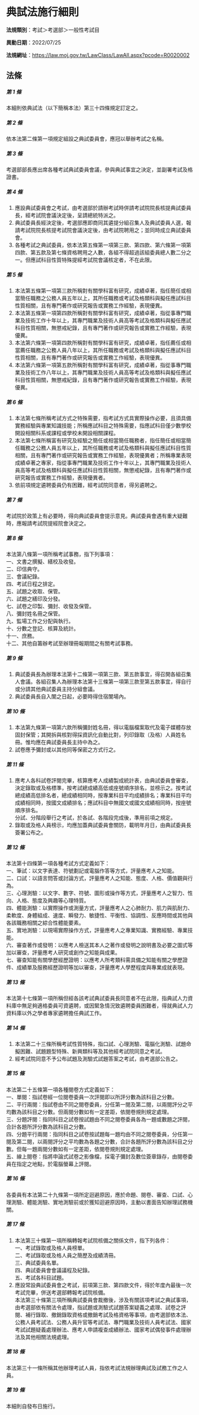 # 典試法施行細則

**法規類別**：考試＞考選部＞一般性考試目

**異動日期**：2022/07/25  

**法規網址**：https://law.moj.gov.tw/LawClass/LawAll.aspx?pcode=R0020002





## 法條
##### 第 1 條
本細則依典試法（以下簡稱本法）第三十四條規定訂定之。

##### 第 2 條
依本法第二條第一項規定組設之典試委員會，應冠以舉辦考試之名稱。

##### 第 3 條
考選部部長應出席各種考試典試委員會議，參與典試事宜之決定，並副署考試及格證書。

##### 第 4 條
1. 應設典試委員會之考試，由考選部於請辦考試時併請考試院院長核提典試委員長，經考試院會議決定後，呈請總統特派之。
1. 典試委員長經決定後，考選部應即商同其遴提分組召集人及典試委員人選，報請考試院院長核提考試院會議決定後，由考試院聘用之；並同時成立典試委員會。
1. 各種考試之典試委員，依本法第五條第一項第三款、第四款、第六條第一項第四款、第五款及第七條資格聘用之人數，各組不得超過該組委員總人數二分之一。但應試科目性質特殊提經考試院會議核定者，不在此限。

##### 第 5 條
1. 本法第五條第一項第三款所稱對有關學科富有研究，成績卓著，指任簡任或相當簡任職務之公務人員五年以上，其所任職務或考試及格類科與擬任應試科目性質相關，且有專門著作或研究報告或實務工作經驗，表現優異。
1. 本法第五條第一項第四款所稱對有關學科富有研究，成績卓著，指從事專門職業及技術工作十年以上，其專門職業及技術人員高等考試及格類科與擬任應試科目性質相關，無懲戒紀錄，且有專門著作或研究報告或實務工作經驗，表現優異。
1. 本法第六條第一項第四款所稱對有關學科富有研究，成績卓著，指任薦任或相當薦任職務之公務人員八年以上，其所任職務或考試及格類科與擬任應試科目性質相關，且有專門著作或研究報告或實務工作經驗，表現優異。
1. 本法第六條第一項第五款所稱對有關學科富有研究，成績卓著，指從事專門職業及技術工作八年以上，其專門職業及技術人員高等考試及格類科與擬任應試科目性質相關，無懲戒紀錄，且有專門著作或研究報告或實務工作經驗，表現優異。

##### 第 6 條
1. 本法第七條所稱考試方式之特殊需要，指考試方式具實際操作必要，且須具備實務經驗與專業知識技能；所稱應試科目之特殊需要，指應試科目僅少數學校開設相關科系或課程或學校未開設相關課程。
1. 本法第七條所稱富有研究及經驗之簡任或相當簡任職務者，指任簡任或相當簡任職務之公務人員五年以上，其所任職務或考試及格類科與擬任應試科目性質相關，且有專門著作或研究報告或實務工作經驗，表現優異者；所稱專業表現成績卓著之專家，指從事專門職業及技術工作十年以上，其專門職業及技術人員高等考試及格類科與擬任應試科目性質相關，無懲戒紀錄，且有專門著作或研究報告或實務工作經驗，表現優異者。
1. 依前項規定遴聘委員仍有困難，經考試院同意者，得另遴聘之。

##### 第 7 條
考試院於政策上有必要時，得向典試委員會提示意見。典試委員會遇有重大疑難時，應報請考試院提經院會決定之。

##### 第 8 條
本法第八條第一項所稱考試事務，指下列事項：  
一、文書之撰擬、繕校及收發。  
二、印信典守。  
三、會議紀錄。  
四、考試日程之排定。  
五、試題之收取、保管。  
六、試題之繕印及分發。  
七、試卷之印製、彌封、收發及保管。  
八、彌封姓名冊之保管。  
九、監場工作之分配與執行。  
十、分數之登記、核算及統計。  
十一、庶務。  
十二、其他自籌辦考試至辦理冊報期間之有關考試事務。  

##### 第 9 條
1. 典試委員長為辦理本法第十二條第一項第三款、第五款事宜，得召開各組召集人會議。各組召集人為辦理本法第十三條第一項第三款至第五款事宜，得自行或分請其他典試委員主持分組會議。
1. 典試委員長自入闈之日起，必要時得住宿闈場內。

##### 第 10 條
1. 本法第九條第一項第六款所稱彌封姓名冊，得以電腦檔案取代及電子媒體存放固封保管；其開拆與核對得採資訊化自動比對，列印錄取（及格）人員姓名冊。惟均應在典試委員長主持中為之。
1. 試卷應予彌封或以其他同等保密之方式行之。

##### 第 11 條
1. 應考人各科試卷評閱完畢，核算應考人成績製成統計表，由典試委員會審查，決定錄取或及格標準，按考試總成績高低或座號順序排名，並榜示之。按考試總成績高低排名者，總成績相同時，按專業科目平均成績排名；專業科目平均成績相同時，按國文成績排名；應試科目中無國文或國文成績相同時，按座號順序排名。  
分試、分階段舉行之考試，於各試、各階段完成後，準用前項之規定。
1. 錄取或及格人員榜示，均應加蓋典試委員會關防，載明年月日，由典試委員長簽署公布之。

##### 第 12 條
本法第十四條第一項各種考試方式定義如下：  
一、筆試：以文字表達、符號劃記或電腦作答等方式，評量應考人之知能。  
二、口試：以語言問答或討論方式，評量應考人之知能、態度、人格、價值觀與行為。  
三、心理測驗：以文字、數字、符號、圖形或操作等方式，評量應考人之智力、性向、人格、態度及興趣等心理特質。  
四、體能測驗：以實際操作或測量方式，評量應考人之心肺耐力、肌力與肌耐力、柔軟度、身體組成、速度、瞬發力、敏捷性、平衡性、協調性、反應時間或其他與各該職務相關之綜合性體能要素。  
五、實地測驗：以現場實際操作方式，評量應考人之專業知識、實務經驗、專業技能。  
六、審查著作或發明：以應考人檢送其本人之著作或發明之說明書及必要之圖式等加以審查，評量應考人研究或創作之知能與成果。  
七、審查知能有關學歷經歷證明：以應考人所考類科需具備之知能有關之學歷證件、成績單及服務經歷證明等加以審查，評量應考人學歷程度與專業成就表現。  

##### 第 13 條
本法第十七條第一項所稱但經各該考試典試委員長同意者不在此限，指典試人力資料庫中無足夠適格委員可資遴聘，或因緊急情況致遴聘委員困難者，得就典試人力資料庫以外之學者專家遴聘擔任典試工作。

##### 第 14 條
1. 本法第二十三條所稱考試性質特殊，指口試、心理測驗、電腦化測驗、試題命擬困難、試題題型特殊、新興類科等及其他經考試院同意之考試。
1. 經考試院同意不予公布試題及測驗式試題答案之考試，由考選部公告之。

##### 第 15 條
本法第二十五條第一項各種閱卷方式定義如下：  
一、單閱：指試卷經一位閱卷委員一次評閱即以所評分數為該科目之分數。  
二、平行兩閱：指試卷由不同之閱卷委員，分任第一閱及第二閱，以兩閱評分之平均數為該科目之分數。但兩閱分數如有一定差距，依閱卷規則規定處理。  
三、分題評閱：指同科目之試卷按試題由不同之閱卷委員各為一題或數題之評閱，合計各題所評分數為該科目之分數。  
四、分題平行兩閱：指同科目之試卷按試題每一題均由不同之閱卷委員，分任第一閱及第二閱，以兩閱評分之平均數為各題之分數，合計各題所評分數為該科目之分數。但每一題兩閱分數如有一定差距，依閱卷規則規定處理。  
五、線上閱卷：指將申論式試卷之影像檔，採電子彌封及數位簽章錄存，由閱卷委員在指定之地點，於電腦螢幕上評閱。  

##### 第 16 條
各委員有本法第二十九條第一項所定迴避原因，應於命題、閱卷、審查、口試、心理測驗、體能測驗、實地測驗前或於獲知迴避原因時，主動以書面告知辦理試務機關。

##### 第 17 條
1. 本法第三十條第一項所稱轉報考試院核備之關係文件，指下列各件：  
一、考試錄取或及格人員榜單。  
二、考試錄取或及格人員之簡歷及成績清冊。  
三、典試委員名單。  
四、典試委員會會議議程及紀錄。  
五、考試各科目試題。
1. 應設常設典試委員會之考試，前項第三款、第四款文件，得於年度內最後一次考試完畢，併送考選部轉報考試院核備。  
本法第三十條第三項所稱典試委員會裁撤後，涉及有關該項考試之典試事項，由考選部依有關法令處理，指試題或測驗式試題答案疑義之處理、試卷之評閱、補行錄取、撤銷錄取資格或撤銷考試及格資格等事項，由考選部依本法、公務人員考試法、公務人員升官等考試法、專門職業及技術人員考試法、國家考試試題疑義處理辦法、應考人申請複查成績辦法、國家考試偶發事件處理辦法及其他相關法規處理。

##### 第 18 條
本法第三十一條所稱其他辦理考試人員，指依考試法規辦理典試及試務工作之人員。

##### 第 19 條
本細則自發布日施行。


